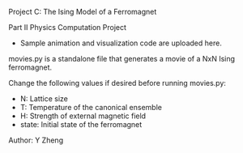 Project C: The Ising Model of a Ferromagnet

Part II Physics Computation Project
- Sample animation and visualization code are uploaded here.

movies.py is a standalone file that generates a movie of a NxN Ising ferromagnet. 

Change the following values if desired before running movies.py:
- N: Lattice size 
- T: Temperature of the canonical ensemble
- H: Strength of external magnetic field
- state: Initial state of the ferromagnet

Author: Y Zheng
